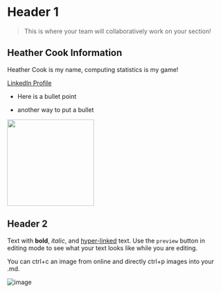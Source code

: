 # Header 1

> This is where your team will collaboratively work on your section! 

## Heather Cook Information
Heather Cook is my name, computing statistics is my game! 

[LinkedIn Profile](www.linkedin.com/in/heather-l-cook-usi)

* Here is a bullet point
- another way to put a bullet



<img src="https://user-images.githubusercontent.com/115127231/194341208-51537a41-9fda-4124-b504-7dda3af8662b.jpg" width="200px">



## Header 2

Text with **bold**, _italic_, and [hyper-linked](https://ww2.amstat.org/meetings/wsds/2022/index.cfm) text. Use the `preview` button in editing mode to see what your text looks like while you are editing. 

You can ctrl+c an image from online and directly ctrl+p images into your .md. 

![image](https://user-images.githubusercontent.com/75965120/193682607-ecd7c869-8da9-427f-a127-246768618126.png)

